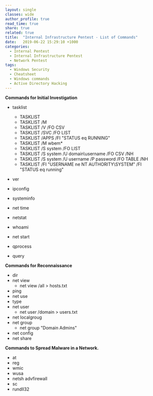 ```yaml
---
layout: single
classes: wide
author_profile: true
read_time: true
share: true
related: true
title:  "Internal Infrastructure Pentest - List of Commands"
date:   2019-06-22 15:29:10 +1000
categories:
  - Internal Pentest
  - Internal Infrastructure Pentest
  - Network Pentest
tags:
  - Windows Security
  - Cheatsheet
  - Windows commands
  - Active Directory Hacking
---
```



<B> Commands for Initial Investigation </B>
- tasklist
  - TASKLIST
  - TASKLIST /M
  - TASKLIST /V /FO CSV
  - TASKLIST /SVC /FO LIST
  - TASKLIST /APPS /FI "STATUS eq RUNNING"
  - TASKLIST /M wbem*
  - TASKLIST /S system /FO LIST
  - TASKLIST /S system /U domain\username /FO CSV /NH
  - TASKLIST /S system /U username /P password /FO TABLE /NH
  - TASKLIST /FI "USERNAME ne NT AUTHORITY\SYSTEM" /FI "STATUS eq running"

- ver
- ipconfig	
- systeminfo	
- net time	
- netstat	
- whoami	
- net start
- qprocess	
- query

<B> Commands for Reconnaissance </B>

- dir
- net view
  - net view /all > hosts.txt
- ping
- net use
- type
- net user
  - net user /domain > users.txt
- net localgroug
- net group
  - net group "Domain Admins"
- net config
- net share

<B> Commands to Spread Malware in a Network.</B>

- at	
- reg	
- wmic	
- wusa	
- netsh advfirewall	
- sc	
- rundll32	

